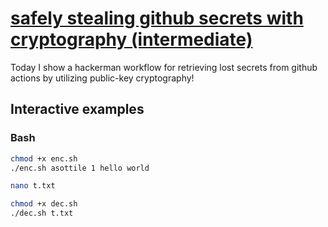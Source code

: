 # [safely stealing github secrets with cryptography (intermediate)](https://youtu.be/qjnEZ-3uYjc)

Today I show a hackerman workflow for retrieving lost secrets from github actions by utilizing public-key cryptography!

## Interactive examples

### Bash

```bash
chmod +x enc.sh
./enc.sh asottile 1 hello world

nano t.txt

chmod +x dec.sh
./dec.sh t.txt
```

